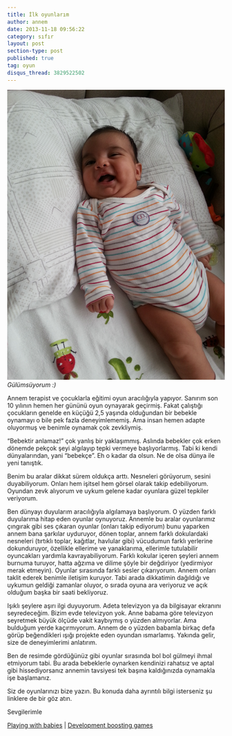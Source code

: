 ```yaml
---
title: İlk oyunlarım
author: annem
date: 2013-11-18 09:56:22
category: sıfır
layout: post
section-type: post
published: true
tag: oyun
disqus_thread: 3829522502
---
```


![Gülümsüyorum :)](/img/posts/20131112_1157481.jpg)
*Gülümsüyorum :)*

Annem terapist ve çocuklarla eğitimi oyun aracılığıyla yapıyor. Sanırım son 10 yılının hemen her gününü oyun oynayarak geçirmiş. Fakat çalıştığı çocukların genelde en küçüğü 2,5 yaşında olduğundan bir bebekle oynamayı o bile pek fazla deneyimlememiş. Ama insan hemen adapte oluyormuş ve benimle oynamak çok zevkliymiş.

“Bebektir anlamaz!” çok yanlış bir yaklaşımmış. Aslında bebekler çok erken dönemde pekçok şeyi algılayıp tepki vermeye başlıyorlarmış. Tabi ki kendi dünyalarından, yani “bebekçe”. Eh o kadar da olsun. Ne de olsa dünya ile yeni tanıştık.

Benim bu aralar dikkat sürem oldukça arttı. Nesneleri görüyorum, sesini duyabiliyorum. Onları hem işitsel hem görsel olarak takip edebiliyorum. Oyundan zevk alıyorum ve uykum gelene kadar oyunlara güzel tepkiler veriyorum.

Ben dünyayı duyularım aracılığıyla algılamaya başlıyorum. O yüzden farklı duyularıma hitap eden oyunlar oynuyoruz. Annemle bu aralar oyunlarımız çıngırak gibi ses çıkaran oyunlar (onları takip ediyorum) bunu yaparken annem bana şarkılar uyduruyor, dönen toplar, annem farklı dokulardaki nesneleri (tırtıklı toplar, kağıtlar, havlular gibi) vücudumun farklı yerlerine dokunduruyor, özellikle ellerime ve yanaklarıma, ellerimle tutulabilir oyuncakları yardımla kavrayabiliyorum. Farklı kokular içeren şeyleri annem burnuma turuyor, hatta ağzıma ve dilime şöyle bir değdiriyor (yedirmiyor merak etmeyin). Oyunlar sırasında farklı sesler çıkarıyorum. Annem onları taklit ederek benimle iletişim kuruyor. Tabi arada dikkatimin dağıldığı ve uykumun geldiği zamanlar oluyor, o sırada oyuna ara veriyoruz ve açık olduğum başka bir saati bekliyoruz.

Işıklı şeylere aşırı ilgi duyuyorum. Adeta televizyon ya da bilgisayar ekranını seyredeceğim. Bizim evde televizyon yok. Anne babama göre televizyon seyretmek büyük ölçüde vakit kaybıymış o yüzden almıyorlar. Ama bulduğum yerde kaçırmıyorum. Annem de o yüzden babamla birkaç defa görüp beğendikleri ışığı projekte eden oyundan ısmarlamış. Yakında gelir, size de deneyimlerimi anlatırım.

Ben de resimde gördüğünüz gibi oyunlar sırasında bol bol gülmeyi ihmal etmiyorum tabi. Bu arada bebeklerle oynarken kendinizi rahatsız ve aptal gibi hissediyorsanız annemin tavsiyesi tek başına kaldığınızda oynamakla işe başlamanız.

Siz de oyunlarınızı bize yazın. Bu konuda daha ayrıntılı bilgi isterseniz şu linklere de bir göz atın.

Sevgilerimle

[Playing with babies](http://www.zerotothree.org/child-development/play/playing-with-babies.html) | 
[Development boosting games](http://www.babycenter.com/0_20-fun-silly-development-boosting-games-to-play-with-your-ba_1479310.bc)
